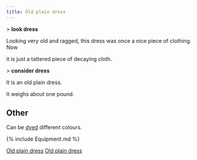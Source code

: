 ```yaml
---
title: Old plain dress
---
```


\> **look dress**

Looking very old and ragged, this dress was once a nice piece of
clothing. Now

it is just a tattered piece of decaying cloth.

\> **consider dress**

It is an old plain dress.

It weighs about one pound.

## Other

Can be [dyed](dye "wikilink") different colours.

{% include Equipment.md %}

[Old plain dress](Category:_Cloth_equipment "wikilink") [Old plain
dress](Category:_Body_items "wikilink")